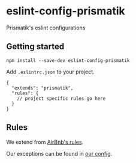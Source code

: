 # eslint-config-prismatik
Prismatik's eslint configurations

## Getting started

```
npm install --save-dev eslint-config-prismatik
```

Add `.eslintrc.json` to your project.

```
{
  "extends": "prismatik",
  "rules": {
    // project specific rules go here
  }
}
```

## Rules

We extend from [AirBnb's rules](https://github.com/airbnb/javascript/tree/master/packages/eslint-config-airbnb).

Our exceptions can be found in [our config](https://github.com/Prismatik/eslint-config-prismatik/blob/master/index.js).
